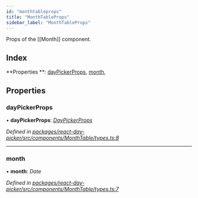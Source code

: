 ```yaml
---
id: "monthtableprops"
title: "MonthTableProps"
sidebar_label: "MonthTableProps"
---
```


Props of the [[Month]] component.

## Index

**Properties **: [dayPickerProps](monthtableprops.md#daypickerprops), [month](monthtableprops.md#month), 

## Properties

###  dayPickerProps

• **dayPickerProps**: *[DayPickerProps](daypickerprops.md)*

*Defined in [packages/react-day-picker/src/components/MonthTable/types.ts:8](https://github.com/gpbl/react-day-picker/blob/a13347e4/packages/react-day-picker/src/components/MonthTable/types.ts#L8)*

___

###  month

• **month**: *Date*

*Defined in [packages/react-day-picker/src/components/MonthTable/types.ts:7](https://github.com/gpbl/react-day-picker/blob/a13347e4/packages/react-day-picker/src/components/MonthTable/types.ts#L7)*
